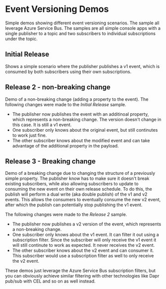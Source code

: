 # Event Versioning Demos
Simple demos showing different event versioning scenarios. The sample all leverage Azure Service Bus.
The samples are all simple console apps with a single publisher to a topic and two subscribers to individual subscriptions under the topic.

## Initial Release
Shows a simple scenario where the publisher publishes a v1 event, which is consumed by both subscribers using their own subscriptions.

## Release 2 - non-breaking change
Demo of a non-breaking change (adding a property to the event). The following changes were made to the *Initial Release* sample.
- The publisher now publishes the event with an additinoal property, which represents a non-breaking change. The version doesn't change in this case. It is still a v1 event.
- One subscriber only knows about the original event, but still continutes to work just fine.
- The other subscriber knows about the modified event and can take advantage of the additional property in the payload.

## Release 3 - Breaking change
Demo of a breaking change due to changing the structure of a previously simple property. 
The publisher know has to make sure it doesn't break existing subscribers, while also allowing subscribers to update to consuming the new event on their own release schedule. To do this, the publish will perform a dual write (aka double publish) of the v1 and v2 events. This allows the consumers to eventually consume the new v2 event, after which the publish can potentially stop publishing the v1 event.

The following changes were made to the *Release 2* sample.
- The publisher now publishes a v2 version of the event, which represents a non-breaking change.
- One subscriber only knows about the v1 event. It can filter it out using a subscription filter. Since the subscriber will only receive the v1 event it will still continute to work as expected. It never receives the v2 event.
- The other subscriber knows about the v2 event and can consumer it. This subscriber would use a subscription filter as well to only receive the v2 event.

These demos just leverage the Azure Service Bus subscription filters, but you can obviously achieve similar filtering with other technologies like Dapr pub/sub with CEL and so on as well instead.
